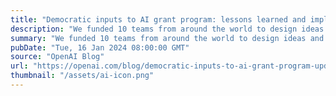 ```yaml
---
title: "Democratic inputs to AI grant program: lessons learned and implementation plans"
description: "We funded 10 teams from around the world to design ideas and tools to collectively govern AI. We summarize the innovations, outline our learnings, and call for researchers and engineers to join us as we continue this work."
summary: "We funded 10 teams from around the world to design ideas and tools to collectively govern AI. We summarize the innovations, outline our learnings, and call for researchers and engineers to join us as we continue this work."
pubDate: "Tue, 16 Jan 2024 08:00:00 GMT"
source: "OpenAI Blog"
url: "https://openai.com/blog/democratic-inputs-to-ai-grant-program-update"
thumbnail: "/assets/ai-icon.png"
---
```


